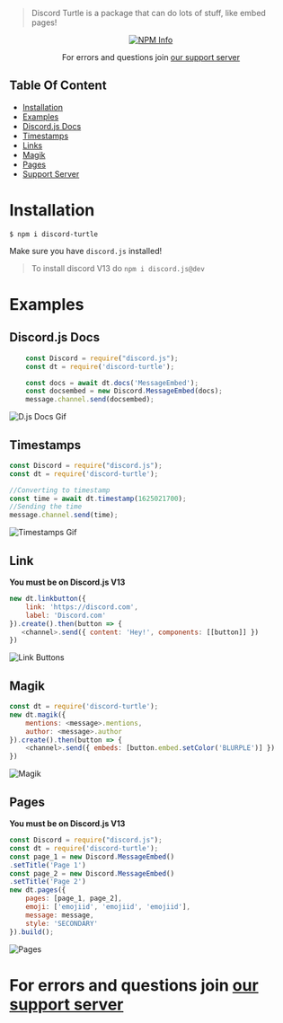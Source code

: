 > Discord Turtle is a package that can do lots of stuff, like embed pages!
<div align="center">
  <p>
    <a href="https://nodei.co/npm/discord-turtle
/"><img src="https://nodei.co/npm/discord-turtle.png?downloads=true&stars=true" alt="NPM Info" /></a>
  </p>
</div>

<div align="center">
 <p>For errors and questions join <a href="https://discord.gg/5Wutrs8s4s">our support server</a></p>
</div>

## Table Of Content

- [Installation](#installation)
- [Examples](#examples)
- [Discord.js Docs](#discordjs-docs)
- [Timestamps](#Timestamps)
- [Links](#link)
- [Magik](#magik)
- [Pages](#pages)
- [Support Server](https://discord.gg/5Wutrs8s4s)

# Installation
```
$ npm i discord-turtle
```
Make sure you have `discord.js` installed!

> To install discord V13 do `npm i discord.js@dev`

# Examples
## Discord.js Docs
```js
    const Discord = require("discord.js");
    const dt = require('discord-turtle');

    const docs = await dt.docs('MessageEmbed');
    const docsembed = new Discord.MessageEmbed(docs);
    message.channel.send(docsembed);
```
![D.js Docs Gif](https://cdn.tixte.com/uploads/turtlepaw.is-from.space/kqabjya4e9a.gif)

## Timestamps
```js
const Discord = require("discord.js");
const dt = require('discord-turtle');

//Converting to timestamp
const time = await dt.timestamp(1625021700);
//Sending the time
message.channel.send(time);
```
![Timestamps Gif](https://cdn.tixte.com/uploads/turtlepaw.is-from.space/kqiw9knk59a.gif)
## Link
__You must be on Discord.js V13__
```js
new dt.linkbutton({
    link: 'https://discord.com',
    label: 'Discord.com'
}).create().then(button => {
   <channel>.send({ content: 'Hey!', components: [[button]] })
})
```
![Link Buttons](https://cdn.tixte.com/uploads/turtlepaw.is-from.space/kr5kr47b99a.png)
## Magik
```js
const dt = require('discord-turtle');
new dt.magik({
    mentions: <message>.mentions,
    author: <message>.author
}).create().then(button => {
    <channel>.send({ embeds: [button.embed.setColor('BLURPLE')] })
})
```
![Magik](https://cdn.tixte.com/uploads/turtlepaw.is-from.space/kr5kse1vx9a.png)
## Pages
__You must be on Discord.js V13__
```js
const Discord = require("discord.js");
const dt = require('discord-turtle');
const page_1 = new Discord.MessageEmbed()
.setTitle('Page 1')
const page_2 = new Discord.MessageEmbed()
.setTitle('Page 2')
new dt.pages({
    pages: [page_1, page_2],
    emoji: ['emojiid', 'emojiid', 'emojiid'],
    message: message,
    style: 'SECONDARY'
}).build();
```
![Pages](https://cdn.tixte.com/uploads/turtlepaw.is-from.space/kr5kkhrz19a.gif)
# **For errors and questions join [our support server](https://discord.gg/5Wutrs8s4s)**